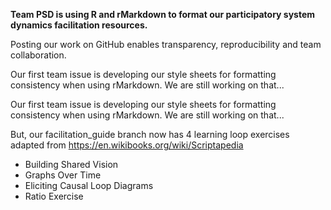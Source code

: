 **Team PSD is using R and rMarkdown to format our participatory system dynamics facilitation resources.**

Posting our work on GitHub enables transparency, reproducibility and team collaboration.

Our first team issue is developing our style sheets for formatting consistency when using rMarkdown. We are still working on that...

Our first team issue is developing our style sheets for formatting consistency when using rMarkdown. 
We are still working on that...

But, our facilitation_guide branch now has 4 learning loop exercises adapted from https://en.wikibooks.org/wiki/Scriptapedia

* Building Shared Vision
* Graphs Over Time
* Eliciting Causal Loop Diagrams
* Ratio Exercise

